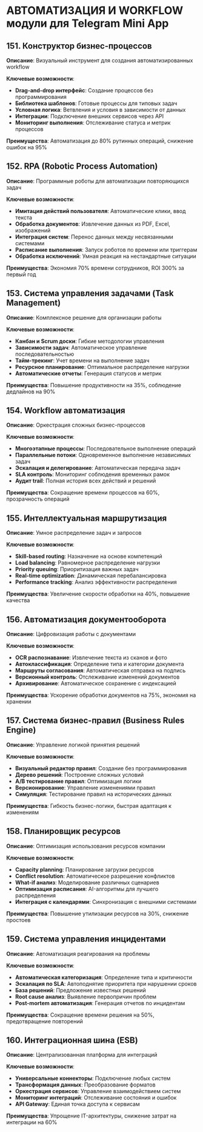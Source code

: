 # АВТОМАТИЗАЦИЯ И WORKFLOW модули для Telegram Mini App

## 151. Конструктор бизнес-процессов
**Описание**: Визуальный инструмент для создания автоматизированных workflow

**Ключевые возможности**:
- **Drag-and-drop интерфейс**: Создание процессов без программирования
- **Библиотека шаблонов**: Готовые процессы для типовых задач
- **Условная логика**: Ветвления и условия в зависимости от данных
- **Интеграции**: Подключение внешних сервисов через API
- **Мониторинг выполнения**: Отслеживание статуса и метрик процессов

**Преимущества**: Автоматизация до 80% рутинных операций, снижение ошибок на 95%

## 152. RPA (Robotic Process Automation)
**Описание**: Программные роботы для автоматизации повторяющихся задач

**Ключевые возможности**:
- **Имитация действий пользователя**: Автоматические клики, ввод текста
- **Обработка документов**: Извлечение данных из PDF, Excel, изображений
- **Интеграция систем**: Перенос данных между несвязанными системами
- **Расписание выполнения**: Запуск роботов по времени или триггерам
- **Обработка исключений**: Умная реакция на нестандартные ситуации

**Преимущества**: Экономия 70% времени сотрудников, ROI 300% за первый год

## 153. Система управления задачами (Task Management)
**Описание**: Комплексное решение для организации работы

**Ключевые возможности**:
- **Канбан и Scrum доски**: Гибкие методологии управления
- **Зависимости задач**: Автоматическое управление последовательностью
- **Тайм-трекинг**: Учет времени на выполнение задач
- **Ресурсное планирование**: Оптимальное распределение нагрузки
- **Автоматические отчеты**: Генерация статусов и метрик

**Преимущества**: Повышение продуктивности на 35%, соблюдение дедлайнов на 90%

## 154. Workflow автоматизация
**Описание**: Оркестрация сложных бизнес-процессов

**Ключевые возможности**:
- **Многоэтапные процессы**: Последовательное выполнение операций
- **Параллельные потоки**: Одновременное выполнение независимых задач
- **Эскалация и делегирование**: Автоматическая передача задач
- **SLA контроль**: Мониторинг соблюдения временных рамок
- **Аудит trail**: Полная история всех действий и решений

**Преимущества**: Сокращение времени процессов на 60%, прозрачность операций

## 155. Интеллектуальная маршрутизация
**Описание**: Умное распределение задач и запросов

**Ключевые возможности**:
- **Skill-based routing**: Назначение на основе компетенций
- **Load balancing**: Равномерное распределение нагрузки
- **Priority queuing**: Приоритизация важных задач
- **Real-time optimization**: Динамическая перебалансировка
- **Performance tracking**: Анализ эффективности распределения

**Преимущества**: Увеличение скорости обработки на 40%, повышение качества

## 156. Автоматизация документооборота
**Описание**: Цифровизация работы с документами

**Ключевые возможности**:
- **OCR распознавание**: Извлечение текста из сканов и фото
- **Автоклассификация**: Определение типа и категории документа
- **Маршруты согласования**: Автоматическая отправка на подпись
- **Версионный контроль**: Отслеживание изменений документов
- **Архивирование**: Автоматическое сохранение с индексацией

**Преимущества**: Ускорение обработки документов на 75%, экономия на хранении

## 157. Система бизнес-правил (Business Rules Engine)
**Описание**: Управление логикой принятия решений

**Ключевые возможности**:
- **Визуальный редактор правил**: Создание без программирования
- **Дерево решений**: Построение сложных условий
- **A/B тестирование правил**: Оптимизация логики
- **Версионирование**: Управление изменениями правил
- **Симуляция**: Тестирование правил на исторических данных

**Преимущества**: Гибкость бизнес-логики, быстрая адаптация к изменениям

## 158. Планировщик ресурсов
**Описание**: Оптимизация использования ресурсов компании

**Ключевые возможности**:
- **Capacity planning**: Планирование загрузки ресурсов
- **Conflict resolution**: Автоматическое разрешение конфликтов
- **What-if анализ**: Моделирование различных сценариев
- **Оптимизация расписания**: AI-алгоритмы для лучшего распределения
- **Интеграция с календарями**: Синхронизация с внешними системами

**Преимущества**: Повышение утилизации ресурсов на 30%, снижение простоев

## 159. Система управления инцидентами
**Описание**: Автоматизация реагирования на проблемы

**Ключевые возможности**:
- **Автоматическая категоризация**: Определение типа и критичности
- **Эскалация по SLA**: Автоподнятие приоритета при нарушении сроков
- **База решений**: Предложение известных решений
- **Root cause анализ**: Выявление первопричин проблем
- **Post-mortem автоматизация**: Генерация отчетов по инцидентам

**Преимущества**: Сокращение времени решения на 50%, предотвращение повторений

## 160. Интеграционная шина (ESB)
**Описание**: Централизованная платформа для интеграций

**Ключевые возможности**:
- **Универсальные коннекторы**: Подключение любых систем
- **Трансформация данных**: Преобразование форматов
- **Оркестрация сервисов**: Управление взаимодействием систем
- **Мониторинг интеграций**: Отслеживание состояния и ошибок
- **API Gateway**: Единая точка доступа к сервисам

**Преимущества**: Упрощение IT-архитектуры, снижение затрат на интеграции на 60%
